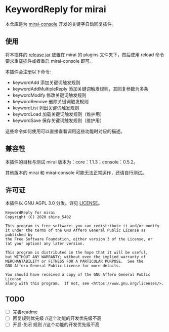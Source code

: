 # KeywordReply for mirai

本仓库是为 [mirai-console](https://github.com/mamoe/mirai-console) 开发的关键字自动回复插件。

## 使用
将本插件的 [release jar](https://github.com/shine5402/mirai-KeywordReply/releases) 放置在 mirai 的 plugins 文件夹下，然后使用 reload 命令要求重载插件或者重启 mirai-console 即可。

本插件会注册以下命令:

- keywordAdd 添加关键词触发规则
- keywordAddMultipleReply 添加关键词触发规则，其回复参数为多条
- keywordModify 修改关键词触发规则
- keywordRemove 删除关键词触发规则
- keywordList 列出关键词触发规则
- keywordLoad 加载关键词触发规则（维护用）
- keywordSave 保存关键词触发规则（维护用）

这些命令如何使用可以直接查看调用这些功能时对应的描述。

## 兼容性
本插件的目标与测试 mirai 版本为：core：1.1.3；console：0.5.2。

其他版本的 mirai 和 mirai-console 可能无法正常运作，还请自行测试。

## 许可证
本插件以 GNU AGPL 3.0 分发。详见 [LICENSE](LICENSE)。

    KeywordReply for mirai
    Copyright (C) 2020 shine_5402

    This program is free software: you can redistribute it and/or modify
    it under the terms of the GNU Affero General Public License as published by
    the Free Software Foundation, either version 3 of the License, or
    (at your option) any later version.

    This program is distributed in the hope that it will be useful,
    but WITHOUT ANY WARRANTY; without even the implied warranty of
    MERCHANTABILITY or FITNESS FOR A PARTICULAR PURPOSE.  See the
    GNU Affero General Public License for more details.

    You should have received a copy of the GNU Affero General Public License
    along with this program.  If not, see <https://www.gnu.org/licenses/>.


## TODO

- [ ] 完善readme
- [ ] 回复规则优先级 //这个功能的开发优先级不高
- [ ] 开启·关闭 规则 //这个功能的开发优先级不高